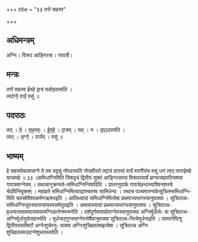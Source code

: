 +++
title = "३३ तत्ते सहस्व"

+++
## अधिमन्त्रम्
अग्निः। विरूप आङ्गिरसः। गायत्री।

## मन्त्रः
तत्ते॑ सहस्व ईमहे दा॒त्रं यन्नोप॒दस्य॑ति ।  
त्वद॑ग्ने॒ वार्यं॒ वसु॑ ॥

## पदपाठः
तत् । ते॒ । स॒ह॒स्वः॒ । ई॒म॒हे॒ । दा॒त्रम् । यत् । न । उ॒प॒ऽदस्य॑ति ।  
त्वत् । अ॒ग्ने॒ । वार्य॑म् । वसु॑ ॥

## भाष्यम्
हे सहस्वोबलवन्नग्ने ते तव यद्वसु नोपदस्यति नोपक्षीयते तद्दात्रं दातव्यं वार्यं वरणीयंच वसु धनं त्वत् त्वत्तईमहे याचामहे ॥ ३३ ॥समिधाग्निमिति त्रिंशदृचं द्वितीयं सूक्तं आङ्गिरसस्य विरूपस्यार्षं प्राग्वत्सप्रपरिभाषया गायत्रमाग्नेयम् । तथाचानुक्रम्यते-समिधाग्निन्त्रिंशदिति । प्रातरनुवाके गायत्रेछन्दस्याश्विनशस्त्रे चेदंविनियुक्तम् । महाव्रते समिधाग्निमित्याद्याश्चतस्रः सामिधेन्यः । तथाच पञ्चमारण्यकेसूत्रितम्समिधाग्नि- मिति चतस्रोवैश्वकर्मणऋषभइति । आतिथ्यायां समिधाग्निमित्येषा प्रथमाज्यभागस्यानुवाक्या । सूत्रितञ्च-समिधाग्निन्दुवस्यताप्यायस्वसमेतुतइति । अमावास्यायां प्रथमाज्यभागस्यानुवाक्या । सुत्रितञ्च-वृधन्वन्तावमावास्यायामग्निःप्रत्नेनमन्मनेति । दर्शपूर्णमासयोराग्नेयस्यानुवाक्या अग्निर्मूर्धेत्ये- षा सूत्रितञ्च-अग्निर्मूर्धाभुवोयज्ञस्येति । मूर्धन्वद्गुगस्याग्नेरप्येषैवानुवाक्या सुत्रितञ्च-नित्येमूर्धन्वइति । पवमानेष्टिषु द्वितीयस्यामिष्टौ अग्नेःशुचेरनु- वाक्या अग्निःशुचिव्रततमइत्येषा । सूत्रितञ्च अग्निः शुचिव्रततमउदग्नेशुचयस्तवेति ।